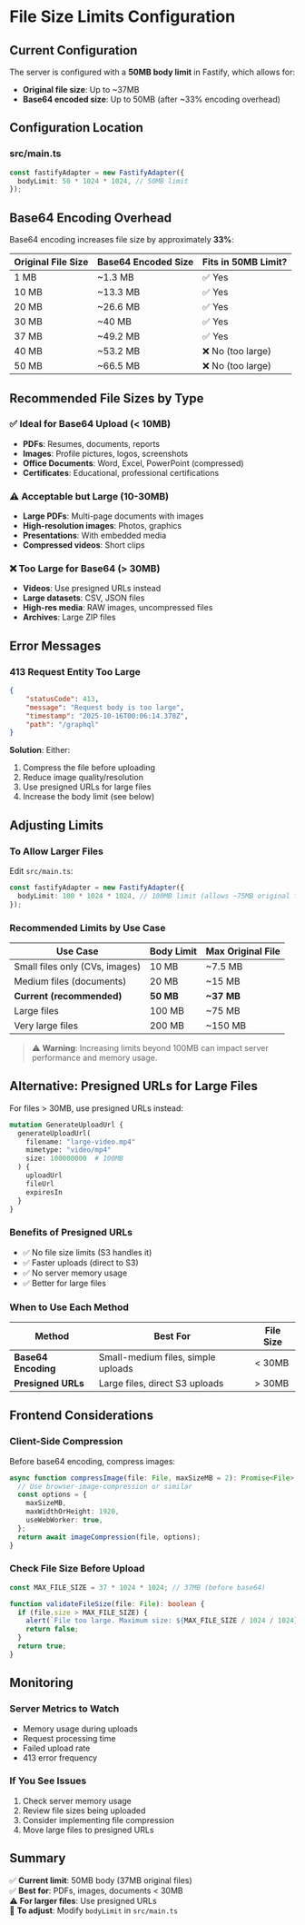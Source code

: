 # File Size Limits Configuration

## Current Configuration

The server is configured with a **50MB body limit** in Fastify, which allows for:

- **Original file size**: Up to ~37MB
- **Base64 encoded size**: Up to 50MB (after ~33% encoding overhead)

## Configuration Location

### src/main.ts
```typescript
const fastifyAdapter = new FastifyAdapter({
  bodyLimit: 50 * 1024 * 1024, // 50MB limit
});
```

## Base64 Encoding Overhead

Base64 encoding increases file size by approximately **33%**:

| Original File Size | Base64 Encoded Size | Fits in 50MB Limit? |
|-------------------|---------------------|---------------------|
| 1 MB              | ~1.3 MB             | ✅ Yes              |
| 10 MB             | ~13.3 MB            | ✅ Yes              |
| 20 MB             | ~26.6 MB            | ✅ Yes              |
| 30 MB             | ~40 MB              | ✅ Yes              |
| 37 MB             | ~49.2 MB            | ✅ Yes              |
| 40 MB             | ~53.2 MB            | ❌ No (too large)   |
| 50 MB             | ~66.5 MB            | ❌ No (too large)   |

## Recommended File Sizes by Type

### ✅ Ideal for Base64 Upload (< 10MB)
- **PDFs**: Resumes, documents, reports
- **Images**: Profile pictures, logos, screenshots
- **Office Documents**: Word, Excel, PowerPoint (compressed)
- **Certificates**: Educational, professional certifications

### ⚠️ Acceptable but Large (10-30MB)
- **Large PDFs**: Multi-page documents with images
- **High-resolution images**: Photos, graphics
- **Presentations**: With embedded media
- **Compressed videos**: Short clips

### ❌ Too Large for Base64 (> 30MB)
- **Videos**: Use presigned URLs instead
- **Large datasets**: CSV, JSON files
- **High-res media**: RAW images, uncompressed files
- **Archives**: Large ZIP files

## Error Messages

### 413 Request Entity Too Large

```json
{
    "statusCode": 413,
    "message": "Request body is too large",
    "timestamp": "2025-10-16T00:06:14.378Z",
    "path": "/graphql"
}
```

**Solution**: Either:
1. Compress the file before uploading
2. Reduce image quality/resolution
3. Use presigned URLs for large files
4. Increase the body limit (see below)

## Adjusting Limits

### To Allow Larger Files

Edit `src/main.ts`:

```typescript
const fastifyAdapter = new FastifyAdapter({
  bodyLimit: 100 * 1024 * 1024, // 100MB limit (allows ~75MB original files)
});
```

### Recommended Limits by Use Case

| Use Case | Body Limit | Max Original File |
|----------|-----------|-------------------|
| Small files only (CVs, images) | 10 MB | ~7.5 MB |
| Medium files (documents) | 20 MB | ~15 MB |
| **Current (recommended)** | **50 MB** | **~37 MB** |
| Large files | 100 MB | ~75 MB |
| Very large files | 200 MB | ~150 MB |

> ⚠️ **Warning**: Increasing limits beyond 100MB can impact server performance and memory usage.

## Alternative: Presigned URLs for Large Files

For files > 30MB, use presigned URLs instead:

```graphql
mutation GenerateUploadUrl {
  generateUploadUrl(
    filename: "large-video.mp4"
    mimetype: "video/mp4"
    size: 100000000  # 100MB
  ) {
    uploadUrl
    fileUrl
    expiresIn
  }
}
```

### Benefits of Presigned URLs
- ✅ No file size limits (S3 handles it)
- ✅ Faster uploads (direct to S3)
- ✅ No server memory usage
- ✅ Better for large files

### When to Use Each Method

| Method | Best For | File Size |
|--------|----------|-----------|
| **Base64 Encoding** | Small-medium files, simple uploads | < 30MB |
| **Presigned URLs** | Large files, direct S3 uploads | > 30MB |

## Frontend Considerations

### Client-Side Compression

Before base64 encoding, compress images:

```typescript
async function compressImage(file: File, maxSizeMB = 2): Promise<File> {
  // Use browser-image-compression or similar
  const options = {
    maxSizeMB,
    maxWidthOrHeight: 1920,
    useWebWorker: true,
  };
  return await imageCompression(file, options);
}
```

### Check File Size Before Upload

```typescript
const MAX_FILE_SIZE = 37 * 1024 * 1024; // 37MB (before base64)

function validateFileSize(file: File): boolean {
  if (file.size > MAX_FILE_SIZE) {
    alert(`File too large. Maximum size: ${MAX_FILE_SIZE / 1024 / 1024}MB`);
    return false;
  }
  return true;
}
```

## Monitoring

### Server Metrics to Watch
- Memory usage during uploads
- Request processing time
- Failed upload rate
- 413 error frequency

### If You See Issues
1. Check server memory usage
2. Review file sizes being uploaded
3. Consider implementing file compression
4. Move large files to presigned URLs

## Summary

✅ **Current limit**: 50MB body (37MB original files)  
✅ **Best for**: PDFs, images, documents < 30MB  
⚠️ **For larger files**: Use presigned URLs  
🔧 **To adjust**: Modify `bodyLimit` in `src/main.ts`

